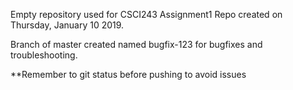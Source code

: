 Empty repository used for CSCI243 Assignment1
Repo created on Thursday, January 10 2019.

Branch of master created named bugfix-123 for bugfixes and troubleshooting.

**Remember to git status before pushing to avoid issues
